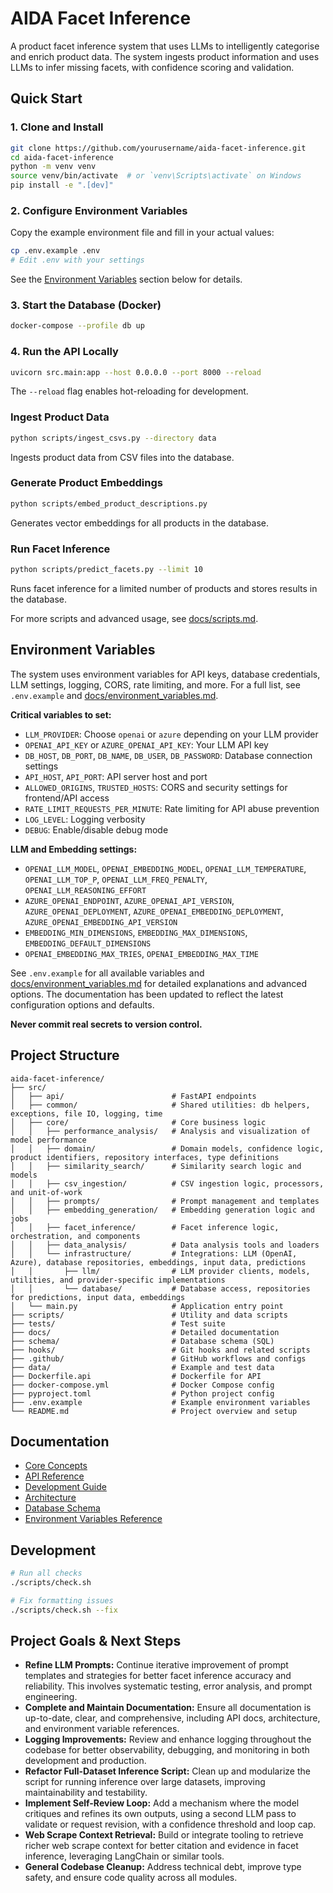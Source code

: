 # AIDA Facet Inference

A product facet inference system that uses LLMs to intelligently categorise and enrich product data. The system ingests product information and uses LLMs to infer missing facets, with confidence scoring and validation.

## Quick Start

### 1. Clone and Install
```bash
git clone https://github.com/yourusername/aida-facet-inference.git
cd aida-facet-inference
python -m venv venv
source venv/bin/activate  # or `venv\Scripts\activate` on Windows
pip install -e ".[dev]"
```

### 2. Configure Environment Variables

Copy the example environment file and fill in your actual values:
```bash
cp .env.example .env
# Edit .env with your settings
```

See the [Environment Variables](#environment-variables) section below for details.

### 3. Start the Database (Docker)
```bash
docker-compose --profile db up
```

### 4. Run the API Locally
```bash
uvicorn src.main:app --host 0.0.0.0 --port 8000 --reload
```

The `--reload` flag enables hot-reloading for development.

### Ingest Product Data
```bash
python scripts/ingest_csvs.py --directory data
```
Ingests product data from CSV files into the database.

### Generate Product Embeddings
```bash
python scripts/embed_product_descriptions.py
```
Generates vector embeddings for all products in the database.

### Run Facet Inference
```bash
python scripts/predict_facets.py --limit 10
```
Runs facet inference for a limited number of products and stores results in the database.

For more scripts and advanced usage, see [docs/scripts.md](docs/scripts.md).

## Environment Variables

The system uses environment variables for API keys, database credentials, LLM settings, logging, CORS, rate limiting, and more. For a full list, see `.env.example` and [docs/environment_variables.md](docs/environment_variables.md).

**Critical variables to set:**
- `LLM_PROVIDER`: Choose `openai` or `azure` depending on your LLM provider
- `OPENAI_API_KEY` or `AZURE_OPENAI_API_KEY`: Your LLM API key
- `DB_HOST`, `DB_PORT`, `DB_NAME`, `DB_USER`, `DB_PASSWORD`: Database connection settings
- `API_HOST`, `API_PORT`: API server host and port
- `ALLOWED_ORIGINS`, `TRUSTED_HOSTS`: CORS and security settings for frontend/API access
- `RATE_LIMIT_REQUESTS_PER_MINUTE`: Rate limiting for API abuse prevention
- `LOG_LEVEL`: Logging verbosity
- `DEBUG`: Enable/disable debug mode

**LLM and Embedding settings:**
- `OPENAI_LLM_MODEL`, `OPENAI_EMBEDDING_MODEL`, `OPENAI_LLM_TEMPERATURE`, `OPENAI_LLM_TOP_P`, `OPENAI_LLM_FREQ_PENALTY`, `OPENAI_LLM_REASONING_EFFORT`
- `AZURE_OPENAI_ENDPOINT`, `AZURE_OPENAI_API_VERSION`, `AZURE_OPENAI_DEPLOYMENT`, `AZURE_OPENAI_EMBEDDING_DEPLOYMENT`, `AZURE_OPENAI_EMBEDDING_API_VERSION`
- `EMBEDDING_MIN_DIMENSIONS`, `EMBEDDING_MAX_DIMENSIONS`, `EMBEDDING_DEFAULT_DIMENSIONS`
- `OPENAI_EMBEDDING_MAX_TRIES`, `OPENAI_EMBEDDING_MAX_TIME`

See `.env.example` for all available variables and [docs/environment_variables.md](docs/environment_variables.md) for detailed explanations and advanced options. The documentation has been updated to reflect the latest configuration options and defaults.

**Never commit real secrets to version control.**

## Project Structure

```
aida-facet-inference/
├── src/
│   ├── api/                        # FastAPI endpoints
│   ├── common/                     # Shared utilities: db helpers, exceptions, file IO, logging, time
│   ├── core/                       # Core business logic
│   │   ├── performance_analysis/   # Analysis and visualization of model performance
│   │   ├── domain/                 # Domain models, confidence logic, product identifiers, repository interfaces, type definitions
│   │   ├── similarity_search/      # Similarity search logic and models
│   │   ├── csv_ingestion/          # CSV ingestion logic, processors, and unit-of-work
│   │   ├── prompts/                # Prompt management and templates
│   │   ├── embedding_generation/   # Embedding generation logic and jobs
│   │   ├── facet_inference/        # Facet inference logic, orchestration, and components
│   │   ├── data_analysis/          # Data analysis tools and loaders
│   │   └── infrastructure/         # Integrations: LLM (OpenAI, Azure), database repositories, embeddings, input data, predictions
│   │       ├── llm/                # LLM provider clients, models, utilities, and provider-specific implementations
│   │       └── database/           # Database access, repositories for predictions, input data, embeddings
│   └── main.py                     # Application entry point
├── scripts/                        # Utility and data scripts
├── tests/                          # Test suite
├── docs/                           # Detailed documentation
├── schema/                         # Database schema (SQL)
├── hooks/                          # Git hooks and related scripts
├── .github/                        # GitHub workflows and configs
├── data/                           # Example and test data
├── Dockerfile.api                  # Dockerfile for API
├── docker-compose.yml              # Docker Compose config
├── pyproject.toml                  # Python project config
├── .env.example                    # Example environment variables
└── README.md                       # Project overview and setup
```

## Documentation

- [Core Concepts](docs/core_concepts.md)
- [API Reference](docs/api_reference.md)
- [Development Guide](docs/development.md)
- [Architecture](docs/architecture.md)
- [Database Schema](docs/database.md)
- [Environment Variables Reference](docs/environment_variables.md)

## Development

```bash
# Run all checks
./scripts/check.sh

# Fix formatting issues
./scripts/check.sh --fix
```

## Project Goals & Next Steps

- **Refine LLM Prompts:** Continue iterative improvement of prompt templates and strategies for better facet inference accuracy and reliability. This involves systematic testing, error analysis, and prompt engineering.
- **Complete and Maintain Documentation:** Ensure all documentation is up-to-date, clear, and comprehensive, including API docs, architecture, and environment variable references.
- **Logging Improvements:** Review and enhance logging throughout the codebase for better observability, debugging, and monitoring in both development and production.
- **Refactor Full-Dataset Inference Script:** Clean up and modularize the script for running inference over large datasets, improving maintainability and testability.
- **Implement Self-Review Loop:** Add a mechanism where the model critiques and refines its own outputs, using a second LLM pass to validate or request revision, with a confidence threshold and loop cap.
- **Web Scrape Context Retrieval:** Build or integrate tooling to retrieve richer web scrape context for better citation and evidence in facet inference, leveraging LangChain or similar tools.
- **General Codebase Cleanup:** Address technical debt, improve type safety, and ensure code quality across all modules.